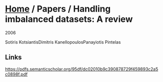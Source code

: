 
# [Home](../README.md) / Papers / Handling imbalanced datasets: A review

2006

Sotiris KotsiantisDimitris KanellopoulosPanayiotis Pintelas

## Links

https://pdfs.semanticscholar.org/95df/dc02010b9c390878729f459893c2a5c0898f.pdf

